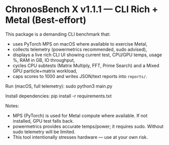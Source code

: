 # ChronosBench X v1.1.1 — CLI Rich + Metal (Best-effort)

This package is a demanding CLI benchmark that:
- uses PyTorch MPS on macOS where available to exercise Metal,
- collects telemetry (powermetrics recommended, sudo advised),
- displays a live rich CLI UI showing current test, CPU/GPU temps, usage %, RAM in GB, IO throughput,
- cycles CPU subtests (Matrix Multiply, FFT, Prime Search) and a Mixed GPU particle+matrix workload,
- caps scores to 1000 and writes JSON/text reports into `reports/`.

Run (macOS, full telemetry):
  sudo python3 main.py

Install dependencies:
  pip install -r requirements.txt

Notes:
- MPS (PyTorch) is used for Metal compute where available. If not installed, GPU test falls back.
- powermetrics provides accurate temps/power; it requires sudo. Without sudo telemetry will be limited.
- This tool intentionally stresses hardware — use at your own risk.
